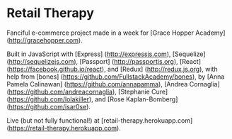# Retail Therapy

Fanciful e-commerce project made in a week for [Grace Hopper Academy] (http://gracehopper.com).

Built in JavaScript with [Express] (http://expressjs.com), [Sequelize] (http://sequelizejs.com), [Passport] (http://passportjs.org), [React] (https://facebook.github.io/react), and [Redux] (http://redux.js.org), with help from [bones] (https://github.com/FullstackAcademy/bones), by [Anna Pamela Calinawan] (https://github.com/annapamma), [Andrea Cornaglia] (https://github.com/andreacornaglia), [Stephanie Cure] (https://github.com/lolakiller), and [Rose Kaplan-Bomberg] (https://github.com/isar0se).

Live (but not fully functional!) at [retail-therapy.herokuapp.com] (https://retail-therapy.herokuapp.com).
